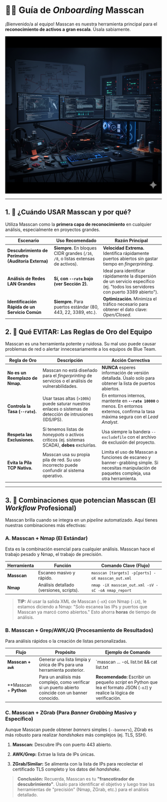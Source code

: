 # 🧑‍💻 Guía de _Onboarding_ Masscan

¡Bienvenido/a al equipo! Masscan es nuestra herramienta principal para el **reconocimiento de activos a gran escala**. Úsala sabiamente.

![IA](/img/Gemini.png)

----------

## 1. 🚦 ¿Cuándo USAR Masscan y por qué?

Utiliza Masscan como la **primera capa de reconocimiento** en cualquier análisis, especialmente en proyectos grandes.

| **Escenario** | **Uso Recomendado** | **Razón Principal** |
|--------------|--------------|--------------|
| **Descubrimiento de Perímetro (Auditoría Externa)** | **Siempre.** En bloques CIDR grandes (`/16`, `/8`, o listas extensas de activos). | **Velocidad Extrema.** Identifica rápidamente puertos abiertos sin gastar tiempo en _fingerprinting_. |
| **Análisis de Redes LAN Grandes** | **Sí, con `--rate` bajo (ver Sección 2).** | Ideal para identificar rápidamente la dispersión de un servicio específico (ej. "todos los servidores con puerto 3389 abierto"). |
| **Identificación Rápida de un Servicio Común** | **Siempre.** Para puertos estándar (80, 443, 22, 3389, etc.). | **Optimización.** Minimiza el tráfico necesario para obtener el dato clave: _Open/Closed_. |

## 2. 🛑 Qué EVITAR: Las Reglas de Oro del Equipo

Masscan es una herramienta potente y ruidosa. Su mal uso puede causar problemas de red o alertar innecesariamente a los equipos de Blue Team.

| **Regla de Oro** | **Descripción** | **Acción Correctiva** |
|--------------|--------------|--------------|
| **No es un Reemplazo de Nmap.** | Masscan no está diseñado para el _fingerprinting_ de servicios o el análisis de vulnerabilidades. | **NUNCA** esperes información de versión detallada. Úsalo solo para obtener la lista de puertos abiertos. |
| **Controla la Tasa (`--rate`).** | Usar tasas altas (`>100k`) puede saturar nuestros enlaces o sistemas de detección de intrusiones (IDS/IPS). | En entornos internos, mantente en **`--rate 10000`** o menos. En entornos externos, confirma la tasa máxima segura con el _Lead Analyst_. |
| **Respeta las Exclusiones.** | Si tenemos listas de _honeypots_ o activos críticos (ej. sistemas SCADA), **debes** excluirlas. | Usa siempre la bandera `--excludefile` con el archivo de exclusión del proyecto. |
| **Evita la Pila TCP Nativa.** | Masscan usa su propia pila de red. Su uso incorrecto puede confundir al sistema operativo. | Limita el uso de Masscan a funciones de escaneo y banner-grabbing simple. Si necesitas manipulación de paquetes compleja, usa otra herramienta. |

----------

## 3. 🧩 Combinaciones que potencian Masscan (El _Workflow_ Profesional)

Masscan brilla cuando se integra en un _pipeline_ automatizado. Aquí tienes nuestras combinaciones más efectivas:

### A. Masscan + Nmap (El Estándar)

Esta es la combinación esencial para cualquier análisis. Masscan hace el trabajo pesado y Nmap, el trabajo de precisión.

| **Herramienta** | **Función** | **Comando Clave (Flujo)** |
|--------------|--------------|--------------|
| **Masscan** | Escaneo masivo y rápido. | `masscan [targets] -p[ports] -oX masscan_out.xml` |
| **Nmap** | Análisis detallado (versiones, scripts). | `nmap -iX masscan_out.xml -sV -sC -oA nmap_report` |

> **TIP:** Al usar la salida XML de Masscan (`-oX`) con Nmap (`-iX`), le estamos diciendo a Nmap: "Solo escanea las IPs y puertos que Masscan ya marcó como abiertos." Esto ahorra **horas** de tiempo de análisis.

### B. Masscan + Grep/AWK/JQ (Procesamiento de Resultados)

Para análisis rápidos o la creación de listas personalizadas.

| **Flujo** | **Propósito** | **Ejemplo de Comando** |
|--------------|--------------|--------------|
| **Masscan + `awk`** | Generar una lista limpia y única de IPs para una herramienta posterior. | `masscan ... -oL list.txt && cat list.txt |
| **Masscan + **Python** | Para un análisis más complejo, como verificar si un puerto abierto coincide con un banner conocido. | **Recomendado:** Escribir un pequeño _script_ en Python que lea el formato JSON (`-oJ`) y realice la lógica de verificación. |

### C. Masscan + ZGrab (Para _Banner Grabbing_ Masivo y Específico)

Aunque Masscan puede obtener _banners_ simples (`--banners`), ZGrab es más robusto para realizar _handshakes_ más complejos (ej. TLS, SSH).

1. **Masscan:** Descubre IPs con puerto 443 abierto.

2. **AWK/Grep:** Extrae la lista de IPs únicas.

3. **ZGrab/Similar:** Se alimenta con la lista de IPs para recolectar el certificado TLS completo y los datos del _handshake_.

> **Conclusión:** Recuerda, Masscan es tu **"francotirador de descubrimiento"**. Úsalo para identificar el objetivo y luego trae las herramientas de "precisión" (Nmap, ZGrab, etc.) para el análisis detallado.
